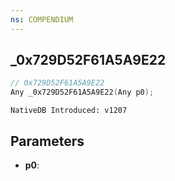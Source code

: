 ```yaml
---
ns: COMPENDIUM
---
```

## _0x729D52F61A5A9E22

```c
// 0x729D52F61A5A9E22
Any _0x729D52F61A5A9E22(Any p0);
```

```
NativeDB Introduced: v1207
```

## Parameters
* **p0**:
